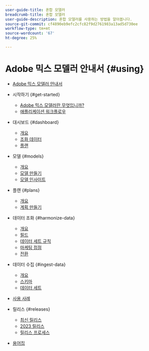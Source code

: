 ```yaml
---
user-guide-title: 혼합 모델러
breadcrumb-title: 혼합 모델러
user-guide-description: 혼합 모델러를 사용하는 방법을 알아봅니다.
source-git-commit: cf4890eb9efc2cfc82f9d2761983a13ad5d730ee
workflow-type: tm+mt
source-wordcount: '67'
ht-degree: 25%

---
```



# Adobe 믹스 모델러 안내서 {#using}

+ [Adobe 믹스 모델러 안내서](overview.md)

+ 시작하기 {#get-started}
   + [Adobe 믹스 모델러란 무엇입니까?](get-started/about.md)
   + [애플리케이션 워크플로우](get-started/workflow.md)

+ 대시보드 {#dashboard}
   + [개요](dashboard/overview.md)
   + [조화 데이터](dashboard/harmonized-data.md)
   + [플랜](dashboard/plans.md)

+ 모델 {#models}
   + [개요](models/overview.md)
   + [모델 만들기](models/create.md)
   + [모델 인사이트](models/insights.md)

+ 플랜 {#plans}
   + [개요](plans/overview.md)
   + [계획 만들기](plans/create.md)

+ 데이터 조화 {#harmonize-data}
   + [개요](harmonize-data/overview.md)
   + [필드](harmonize-data/fields.md)
   + [데이터 세트 규칙](harmonize-data/dataset-rules.md)
   + [마케팅 접점](harmonize-data/marketing-touchpoints.md)
   + [전환](harmonize-data/conversions.md)

+ 데이터 수집 {#ingest-data}
   + [개요](ingest-data/overview.md)
   + [스키마](ingest-data/schemas.md)
   + [데이터 세트](ingest-data/datasets.md)

+ [사용 사례](use-cases.md)

+ 릴리스 {#releases}
   + [최신 릴리스](releases/latest.md)
   + [2023 릴리스](releases/2023.md)
   + [릴리스 프로세스](releases/releases.md)

+ [용어집](glossary.md)


<!-- Admin integration with AEP not part of first release

+ Administration {#administration}
  + [Overview](administration/overview.md)
  + [Policies](administration/policies.md)
  + [Audits](administration/audits.md)
  
-->
